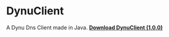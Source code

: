 # DynuClient
 A Dynu Dns Client made in Java.
[**Download DynuClient (1.0.0)**](https://github.com/sebad-git/DynuClient/blob/main/dist/DynuClient.jar?raw=true)
